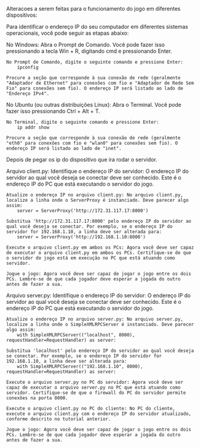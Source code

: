 Alteracoes a serem feitas para o funcionamento do jogo em diferentes dispositivos:

Para identificar o endereço IP do seu computador em diferentes sistemas operacionais, você pode seguir as etapas abaixo:

No Windows:
    Abra o Prompt de Comando. Você pode fazer isso pressionando a tecla Win + R, digitando cmd e pressionando Enter.

    No Prompt de Comando, digite o seguinte comando e pressione Enter:
        ipconfig

    Procure a seção que corresponde à sua conexão de rede (geralmente "Adaptador de Ethernet" para conexões com fio e "Adaptador de Rede Sem Fio" para conexões sem fio). O endereço IP será listado ao lado de "Endereço IPv4".

No Ubuntu (ou outras distribuições Linux):
    Abra o Terminal. Você pode fazer isso pressionando Ctrl + Alt + T.

    No Terminal, digite o seguinte comando e pressione Enter:
        ip addr show

    Procure a seção que corresponde à sua conexão de rede (geralmente "eth0" para conexões com fio e "wlan0" para conexões sem fio). O endereço IP será listado ao lado de "inet".

Depois de pegar os ip do dispositivo que ira rodar o servidor.

Arquivo client.py:
    Identifique o endereço IP do servidor: O endereço IP do servidor ao qual você deseja se conectar deve ser conhecido. Este é o endereço IP do PC que está executando o servidor do jogo.

    Atualize o endereço IP no arquivo client.py: No arquivo client.py, localize a linha onde o ServerProxy é instanciado. Deve parecer algo assim:
        server = ServerProxy('http://172.31.117.17:8000')

    Substitua 'http://172.31.117.17:8000' pelo endereço IP do servidor ao qual você deseja se conectar. Por exemplo, se o endereço IP do servidor for 192.168.1.10, a linha deve ser alterada para:
        server = ServerProxy('http://192.168.1.10:8000')

    Execute o arquivo client.py em ambos os PCs: Agora você deve ser capaz de executar o arquivo client.py em ambos os PCs. Certifique-se de que o servidor do jogo está em execução no PC que está atuando como servidor.

    Jogue o jogo: Agora você deve ser capaz de jogar o jogo entre os dois PCs. Lembre-se de que cada jogador deve esperar a jogada do outro antes de fazer a sua.

Arquivo server.py:
    Identifique o endereço IP do servidor: O endereço IP do servidor ao qual você deseja se conectar deve ser conhecido. Este é o endereço IP do PC que está executando o servidor do jogo.

    Atualize o endereço IP no arquivo server.py: No arquivo server.py, localize a linha onde o SimpleXMLRPCServer é instanciado. Deve parecer algo assim:
        with SimpleXMLRPCServer(("localhost", 8000), requestHandler=RequestHandler) as server:

    Substitua 'localhost' pelo endereço IP do servidor ao qual você deseja se conectar. Por exemplo, se o endereço IP do servidor for 192.168.1.10, a linha deve ser alterada para:
        with SimpleXMLRPCServer(("192.168.1.10", 8000), requestHandler=RequestHandler) as server:

    Execute o arquivo server.py no PC do servidor: Agora você deve ser capaz de executar o arquivo server.py no PC que está atuando como servidor. Certifique-se de que o firewall do PC do servidor permite conexões na porta 8000.

    Execute o arquivo client.py no PC do cliente: No PC do cliente, execute o arquivo client.py com o endereço IP do servidor atualizado, conforme descrito no tutorial anterior.

    Jogue o jogo: Agora você deve ser capaz de jogar o jogo entre os dois PCs. Lembre-se de que cada jogador deve esperar a jogada do outro antes de fazer a sua.